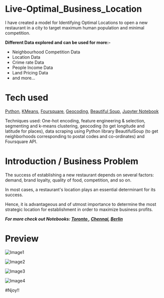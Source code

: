 # Live-Optimal_Business_Location

I have created a model for Identifying Optimal Locations to open a new restaurant in a city to target maximum human population and
minimal competition.

**Different Data explored and can be used for more:-**

* Neighbourhood Competition Data
* Location Data
* Crime rate Data
* People Income Data
* Land Pricing Data
* and more...

# Tech used

[Python](), [KMeans](), [Foursquare](), [Geocoding](), [Beautiful Soup](), [Jupyter Notebook]()

Techniques used: One-hot encoding, feature engineering & selection, segmenting and k-means clustering, geocoding (to get longitude and latitude for places), data scraping using Python library BeautifulSoup (to get neighborhoods corresponding to postal codes and co-ordinates) and Foursquare API.

# Introduction / Business Problem

The success of establishing a new restaurant depends on several factors: demand, brand loyalty, quality of food, competition, and so on. 

In most cases, a restaurant's location plays an essential determinant for its success.

Hence, it is advantageous and of utmost importance to determine the most strategic location for establishment in order to maximize business profits.

***For more check out Notebooks: [Toronto ](), [Chennai](), [Berlin]()***

# Preview

![Image1]()

![Image2]()

![Image3]()

![Image4]()



#Njoy!!
